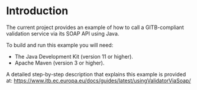# Introduction

The current project provides an example of how to call a GITB-compliant validation service
via its SOAP API using Java.

To build and run this example you will need:
* The Java Development Kit (version 11 or higher).
* Apache Maven (version 3 or higher).

A detailed step-by-step description that explains this example is provided at: https://www.itb.ec.europa.eu/docs/guides/latest/usingValidatorViaSoap/